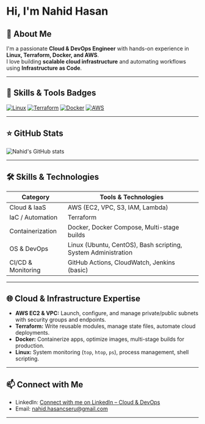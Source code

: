 # Hi, I'm Nahid Hasan

## 🔹 About Me
I'm a passionate **Cloud & DevOps Engineer** with hands-on experience in **Linux, Terraform, Docker, and AWS**.  
I love building **scalable cloud infrastructure** and automating workflows using **Infrastructure as Code**.  

---

## 🌟 Skills & Tools Badges

[![Linux](https://img.shields.io/badge/Linux-FCC624?style=for-the-badge&logo=linux&logoColor=black)](https://www.linux.org/)
[![Terraform](https://img.shields.io/badge/Terraform-623CE4?style=for-the-badge&logo=terraform&logoColor=white)](https://www.terraform.io/)
[![Docker](https://img.shields.io/badge/Docker-2496ED?style=for-the-badge&logo=docker&logoColor=white)](https://www.docker.com/)
[![AWS](https://img.shields.io/badge/AWS-FF9900?style=for-the-badge&logo=amazon-aws&logoColor=white)](https://aws.amazon.com/)

---
## ⭐ GitHub Stats

![Nahid's GitHub stats](https://github-readme-stats.vercel.app/api?username=NahidCSERU&show_icons=true&theme=tokyonight&count_private=true&include_all_commits=true&cache_seconds=1800)

---
## 🛠️ Skills & Technologies

| Category           | Tools & Technologies |
|-------------------|--------------------|
| Cloud & IaaS       | AWS (EC2, VPC, S3, IAM, Lambda) |
| IaC / Automation   | Terraform |
| Containerization   | Docker, Docker Compose, Multi-stage builds |
| OS & DevOps        | Linux (Ubuntu, CentOS), Bash scripting, System Administration |
| CI/CD & Monitoring | GitHub Actions, CloudWatch, Jenkins (basic) |

---


## 🌐 Cloud & Infrastructure Expertise

- **AWS EC2 & VPC:** Launch, configure, and manage private/public subnets with security groups and endpoints.  
- **Terraform:** Write reusable modules, manage state files, automate cloud deployments.  
- **Docker:** Containerize apps, optimize images, multi-stage builds for production.  
- **Linux:** System monitoring (`top`, `htop`, `ps`), process management, shell scripting.  

---

## 📫 Connect with Me

- LinkedIn: [Connect with me on LinkedIn – Cloud & DevOps](https://www.linkedin.com/in/nahidaws/)  
- Email: nahid.hasancseru@gmail.com
 

---


